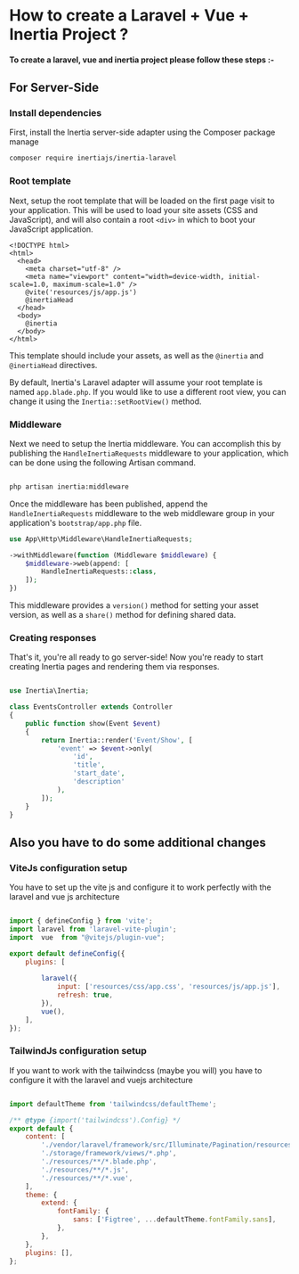 # How to create a Laravel + Vue + Inertia Project ?
#### To create a laravel, vue and inertia project please follow these steps :-

## For Server-Side

### Install dependencies

First, install the Inertia server-side adapter using the Composer package manage

```bash
composer require inertiajs/inertia-laravel
```

### Root template

Next, setup the root template that will be loaded on the first page visit to your application. This will be used to load your site assets (CSS and JavaScript), and will also contain a root `<div>` in which to boot your JavaScript application.

```blade
<!DOCTYPE html>
<html>
  <head>
    <meta charset="utf-8" />
    <meta name="viewport" content="width=device-width, initial-scale=1.0, maximum-scale=1.0" />
    @vite('resources/js/app.js')
    @inertiaHead
  </head>
  <body>
    @inertia
  </body>
</html>

```

This template should include your assets, as well as the `@inertia` and `@inertiaHead` directives.

By default, Inertia's Laravel adapter will assume your root template is named `app.blade.php`. If you would like to use a different root view, you can change it using the `Inertia::setRootView()` method.


### Middleware

Next we need to setup the Inertia middleware. You can accomplish this by publishing the `HandleInertiaRequests` middleware to your application, which can be done using the following Artisan command.

```bash

php artisan inertia:middleware


```

Once the middleware has been published, append the `HandleInertiaRequests` middleware to the web middleware group in your application's `bootstrap/app.php` file.


```php
use App\Http\Middleware\HandleInertiaRequests;

->withMiddleware(function (Middleware $middleware) {
    $middleware->web(append: [
        HandleInertiaRequests::class,
    ]);
})

```

This middleware provides a `version()` method for setting your asset version, as well as a `share()` method for defining shared data.


### Creating responses

That's it, you're all ready to go server-side! Now you're ready to start creating Inertia pages and rendering them via responses.

```php

use Inertia\Inertia;

class EventsController extends Controller
{
    public function show(Event $event)
    {
        return Inertia::render('Event/Show', [
            'event' => $event->only(
                'id',
                'title',
                'start_date',
                'description'
            ),
        ]);
    }
}

```

## Also you have to do some additional changes 

### ViteJs configuration setup
You have to set up the vite js and configure it to work perfectly with the laravel and vue js architecture

```js

import { defineConfig } from 'vite';
import laravel from 'laravel-vite-plugin';
import  vue  from "@vitejs/plugin-vue";

export default defineConfig({
    plugins: [
        
        laravel({
            input: ['resources/css/app.css', 'resources/js/app.js'],
            refresh: true,
        }),
        vue(),
    ],
});


```

### TailwindJs configuration setup
If you want to work with the tailwindcss (maybe you will) you have to configure it with the laravel and vuejs architecture

```js

import defaultTheme from 'tailwindcss/defaultTheme';

/** @type {import('tailwindcss').Config} */
export default {
    content: [
        './vendor/laravel/framework/src/Illuminate/Pagination/resources/views/*.blade.php',
        './storage/framework/views/*.php',
        './resources/**/*.blade.php',
        './resources/**/*.js',
        './resources/**/*.vue',
    ],
    theme: {
        extend: {
            fontFamily: {
                sans: ['Figtree', ...defaultTheme.fontFamily.sans],
            },
        },
    },
    plugins: [],
};



```




